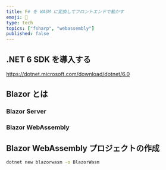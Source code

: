 ```yaml
---
title: F# を WASM に変換してフロントエンドで動かす
emoji: 🔷
type: tech
topics: ["fsharp", "webassembly"]
published: false
---
```


## .NET 6 SDK を導入する

https://dotnet.microsoft.com/download/dotnet/6.0

## Blazor とは

### Blazor Server

### Blazor WebAssembly

## Blazor WebAssembly プロジェクトの作成

```bash
dotnet new blazorwasm -o BlazorWasm
```

